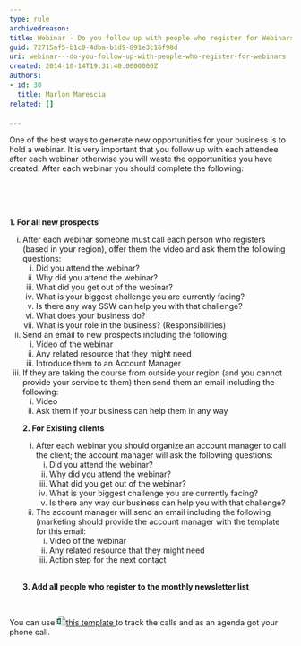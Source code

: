 ```yaml
---
type: rule
archivedreason: 
title: Webinar - Do you follow up with people who register for Webinars?
guid: 72715af5-b1c0-4dba-b1d9-891e3c16f98d
uri: webinar---do-you-follow-up-with-people-who-register-for-webinars
created: 2014-10-14T19:31:40.0000000Z
authors:
- id: 30
  title: Marlon Marescia
related: []

---
```



<p>One of the best ways to generate new opportunities for your business is to hold a webinar. It is very important that you follow up with each attendee after each webinar otherwise you will waste the opportunities you have created. After each webinar you should complete the following:<br></p>
<br><excerpt class='endintro'></excerpt><br>
​ 
<p> 
   <strong>1. For all new prospects</strong></p><ol style="list-style-type:lower-roman;"><li>After each webinar someone must call each person who registers (based in your region), offer them the video and ask them the following questions:​ 
      <ol style="list-style-type:lower-roman;"><li>Did you attend the webinar? </li><li>Why did you attend the webinar?</li><li>What did you get out of the webinar? </li><li>What is your biggest challenge you are currently facing? </li><li>Is there any way SSW can help you with that challenge? </li><li>What does your business do?</li><li>What is your role in the business? (Responsibilities) </li></ol></li><li>Send an email to new prospects including the following:<ol style="list-style-type:lower-roman;"><li>Video of the webinar </li><li>Any related resource that they might need </li><li>Introduce them to an Account Manager</li></ol></li><li>If they are taking the course from outside your region (and you cannot provide your service to them) then send them an email including the following:<ol style="list-style-type:lower-roman;"><li>Video </li><li>Ask them if your business can help them in any way</li></ol></li><p> 
      <strong>2. For Existing clients</strong></p><ol style="list-style-type:lower-roman;"><li>After each webinar you should organize an account manager to call the client; the account manager will ask the following questions:<ol style="list-style:lower-roman;"><li>Did you attend the webinar? </li><li>Why did you attend the webinar?</li><li>What did you get out of the webinar? </li><li>What is your biggest challenge you are currently facing? </li><li>Is there any way our business can help you with that challenge? </li></ol></li><li>The account manager will send an email including the following (marketing should provide the account manager with the template for this email:<ol style="list-style:lower-roman;"><li>Video of the webinar </li><li>Any related resource that they might need </li><li>Action step for the next contact </li></ol></li></ol>​ 
   <p> 
      <strong>3. Add all people who register to the monthly newsletter list </strong></p> ​</ol><p>You can use <a href="/Documents/Webinar-Follow-up-template.xlsx"> <img class="ms-asset-icon ms-rtePosition-4" src="icxlsx.png" alt="" />this template </a> to track the calls and as an agenda got your phone call.</p>​​


